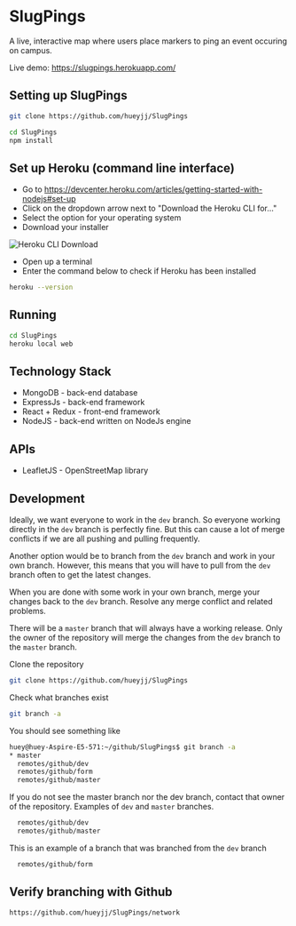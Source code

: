 # SlugPings
A live, interactive map where users place markers to ping an event occuring on campus.

Live demo: https://slugpings.herokuapp.com/

## Setting up SlugPings
```bash
git clone https://github.com/hueyjj/SlugPings

cd SlugPings
npm install
```

## Set up Heroku (command line interface)
- Go to https://devcenter.heroku.com/articles/getting-started-with-nodejs#set-up
- Click on the dropdown arrow next to "Download the Heroku CLI for..."
- Select the option for your operating system
- Download your installer

![Heroku CLI Download](https://raw.githubusercontent.com/hueyjj/SlugPings/master/screenshots/HerokuCLI.PNG)

- Open up a terminal
- Enter the command below to check if Heroku has been installed
```bash
heroku --version
```

## Running
```bash
cd SlugPings
heroku local web
```

## Technology Stack
- MongoDB - back-end database
- ExpressJs - back-end framework
- React + Redux - front-end framework
- NodeJS - back-end written on NodeJs engine

## APIs
- LeafletJS - OpenStreetMap library

## Development
Ideally, we want everyone to work in the `dev` branch. So everyone working directly in the `dev` branch is perfectly fine. But this can cause a lot of merge conflicts if we are all pushing and pulling frequently.

Another option would be to branch from the `dev` branch and work in your own branch. However, this means that you will have to pull from the `dev` branch often to get the latest changes. 

When you are done with some work in your own branch, merge your changes back to the `dev` branch. Resolve any merge conflict and related problems.

There will be a `master` branch that will always have a working release. Only the owner of the repository will merge the changes from the `dev` branch to the `master` branch.

Clone the repository
```bash
git clone https://github.com/hueyjj/SlugPings
```

Check what branches exist
```bash
git branch -a
```

You should see something like

```bash
huey@huey-Aspire-E5-571:~/github/SlugPings$ git branch -a
* master
  remotes/github/dev
  remotes/github/form
  remotes/github/master
```

If you do not see the master branch nor the dev branch, contact that owner of the repository. Examples of `dev` and `master` branches.
```bash
  remotes/github/dev
  remotes/github/master
```
This is an example of a branch that was branched from the `dev` branch

```bash
  remotes/github/form
```



## Verify branching with Github
`https://github.com/hueyjj/SlugPings/network`

